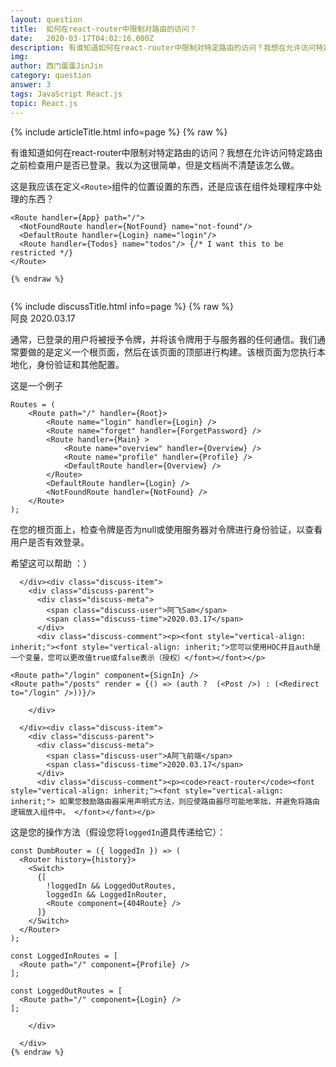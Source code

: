 ```yaml
---
layout: question
title:  如何在react-router中限制对路由的访问？
date:   2020-03-17T04:02:16.000Z
description: 有谁知道如何在react-router中限制对特定路由的访问？我想在允许访问特定路由之前检查用户是否已登录。我以为这很简单，但是文档尚不清楚该怎么做。...
img: 
author: 西门蛋蛋JinJin
category: question
answer: 3
tags: JavaScript React.js
topic: React.js
---
```

<div class="article-root">
  <div class="article">
    {% include articleTitle.html info=page %}
    {% raw %}
    <div class="article-content"><p><font style="vertical-align: inherit;"><font style="vertical-align: inherit;">有谁知道如何在react-router中限制对特定路由的访问？</font><font style="vertical-align: inherit;">我想在允许访问特定路由之前检查用户是否已登录。</font><font style="vertical-align: inherit;">我以为这很简单，但是文档尚不清楚该怎么做。</font></font></p>

<p><font style="vertical-align: inherit;"><font style="vertical-align: inherit;">这是我应该在定义</font></font><code>&lt;Route&gt;</code><font style="vertical-align: inherit;"><font style="vertical-align: inherit;">组件的</font><font style="vertical-align: inherit;">位置设置的东西</font><font style="vertical-align: inherit;">，还是应该在组件处理程序中处理的东西？</font></font></p>

<pre><code>&lt;Route handler={App} path="/"&gt;<font></font>
  &lt;NotFoundRoute handler={NotFound} name="not-found"/&gt;<font></font>
  &lt;DefaultRoute handler={Login} name="login"/&gt;<font></font>
  &lt;Route handler={Todos} name="todos"/&gt; {/* I want this to be restricted */}<font></font>
&lt;/Route&gt;<font></font>
</code></pre></div>
    {% endraw %}
  </div>
  <p style="height: 0;width:0;overflow: hidden;"> 第1864篇《如何在react-router中限制对路由的访问？》来自Winter(https://github.com/aiyld/aiyld.github.io)的站点</p>
  <div class="discuss-wrapper">
    {% include discussTitle.html info=page %}
    {% raw %}
    <div class="discuss-item">
        <div class="discuss-parent">
          <div class="discuss-meta">
            <span class="discuss-user">阿良</span>
            <span class="discuss-time">2020.03.17</span>
          </div>
          <div class="discuss-comment"><p><font style="vertical-align: inherit;"><font style="vertical-align: inherit;">通常，已登录的用户将被授予令牌，并将该令牌用于与服务器的任何通信。</font><font style="vertical-align: inherit;">我们通常要做的是定义一个根页面，然后在该页面的顶部进行构建。</font><font style="vertical-align: inherit;">该根页面为您执行本地化，身份验证和其他配置。</font></font></p>

<p><font style="vertical-align: inherit;"><font style="vertical-align: inherit;">这是一个例子</font></font></p>

<pre><code>Routes = (<font></font>
    &lt;Route path="/" handler={Root}&gt;<font></font>
        &lt;Route name="login" handler={Login} /&gt;<font></font>
        &lt;Route name="forget" handler={ForgetPassword} /&gt;<font></font>
        &lt;Route handler={Main} &gt;<font></font>
            &lt;Route name="overview" handler={Overview} /&gt;<font></font>
            &lt;Route name="profile" handler={Profile} /&gt;<font></font>
            &lt;DefaultRoute handler={Overview} /&gt;<font></font>
        &lt;/Route&gt;<font></font>
        &lt;DefaultRoute handler={Login} /&gt;<font></font>
        &lt;NotFoundRoute handler={NotFound} /&gt;<font></font>
    &lt;/Route&gt;<font></font>
);<font></font>
</code></pre>

<p><font style="vertical-align: inherit;"><font style="vertical-align: inherit;">在您的根页面上，检查令牌是否为null或使用服务器对令牌进行身份验证，以查看用户是否有效登录。</font></font></p>

<p><font style="vertical-align: inherit;"><font style="vertical-align: inherit;">希望这可以帮助 ：）</font></font></p></div>
        </div>
        
      </div><div class="discuss-item">
        <div class="discuss-parent">
          <div class="discuss-meta">
            <span class="discuss-user">阿飞Sam</span>
            <span class="discuss-time">2020.03.17</span>
          </div>
          <div class="discuss-comment"><p><font style="vertical-align: inherit;"><font style="vertical-align: inherit;">您可以使用HOC并且auth是一个变量，您可以更改值true或false表示（授权）</font></font></p>

<pre><code>&lt;Route path="/login" component={SignIn} /&gt;<font></font>
&lt;Route path="/posts" render = {() =&gt; (auth ?  (&lt;Post /&gt;) : (&lt;Redirect to="/login" /&gt;))}/&gt;<font></font>
</code></pre></div>
        </div>
        
      </div><div class="discuss-item">
        <div class="discuss-parent">
          <div class="discuss-meta">
            <span class="discuss-user">A阿飞前端</span>
            <span class="discuss-time">2020.03.17</span>
          </div>
          <div class="discuss-comment"><p><code>react-router</code><font style="vertical-align: inherit;"><font style="vertical-align: inherit;"> 如果您鼓励路由器采用声明式方法，则应使路由器尽可能地笨拙，并避免将路由逻辑放入组件中。 </font></font></p>

<p><font style="vertical-align: inherit;"><font style="vertical-align: inherit;">这是您的操作方法（假设您将</font></font><code>loggedIn</code><font style="vertical-align: inherit;"><font style="vertical-align: inherit;">道具</font><font style="vertical-align: inherit;">传递给它</font><font style="vertical-align: inherit;">）：</font></font></p>

<pre><code>const DumbRouter = ({ loggedIn }) =&gt; (<font></font>
  &lt;Router history={history}&gt;<font></font>
    &lt;Switch&gt;<font></font>
      {[<font></font>
        !loggedIn &amp;&amp; LoggedOutRoutes,<font></font>
        loggedIn &amp;&amp; LoggedInRouter,<font></font>
        &lt;Route component={404Route} /&gt;<font></font>
      ]}<font></font>
    &lt;/Switch&gt;<font></font>
  &lt;/Router&gt;<font></font>
);<font></font>
<font></font>
const LoggedInRoutes = [<font></font>
  &lt;Route path="/" component={Profile} /&gt;<font></font>
];<font></font>
<font></font>
const LoggedOutRoutes = [<font></font>
  &lt;Route path="/" component={Login} /&gt;<font></font>
];<font></font>
</code></pre></div>
        </div>
        
      </div>
    {% endraw %}
  </div>
<div>
